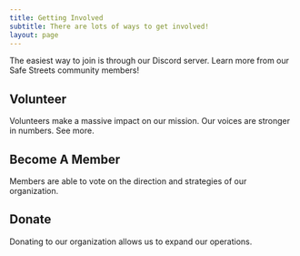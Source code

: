 ```yaml
---
title: Getting Involved
subtitle: There are lots of ways to get involved!
layout: page
---
```


The easiest way to join is through our Discord server. Learn more from our Safe Streets community members!

## Volunteer

Volunteers make a massive impact on our mission. Our voices are stronger in numbers. See more.

## Become A Member

Members are able to vote on the direction and strategies of our organization.

## Donate

Donating to our organization allows us to expand our operations.